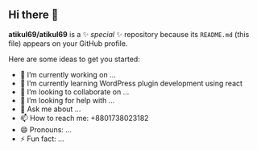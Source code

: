 ## Hi there 👋


**atikul69/atikul69** is a ✨ _special_ ✨ repository because its `README.md` (this file) appears on your GitHub profile.

Here are some ideas to get you started:

- 🔭 I’m currently working on ...
- 🌱 I’m currently learning WordPress plugin development using react
- 👯 I’m looking to collaborate on ...
- 🤔 I’m looking for help with ...
- 💬 Ask me about ...
- 📫 How to reach me: +8801738023182
- 😄 Pronouns: ...
- ⚡ Fun fact: ...

